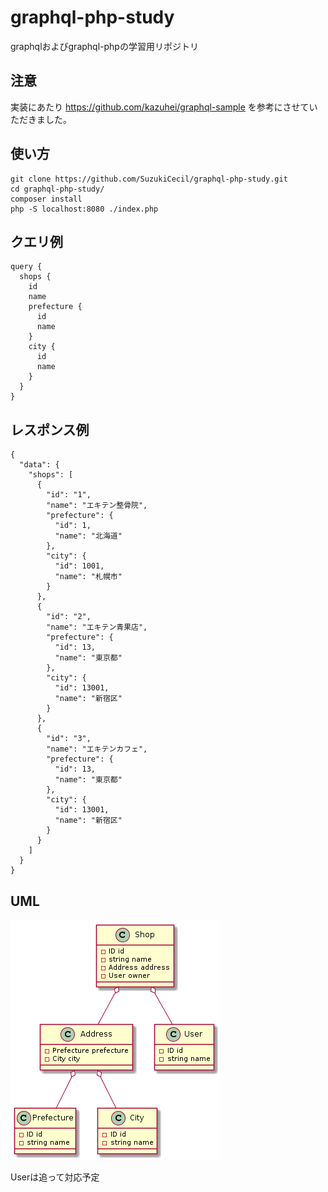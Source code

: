 # graphql-php-study
graphqlおよびgraphql-phpの学習用リポジトリ

## 注意

実装にあたり https://github.com/kazuhei/graphql-sample を参考にさせていただきました。

## 使い方

```
git clone https://github.com/SuzukiCecil/graphql-php-study.git
cd graphql-php-study/
composer install
php -S localhost:8080 ./index.php
```

## クエリ例

```
query {
  shops {
    id
    name
    prefecture {
      id
      name
    }
    city {
      id
      name
    }
  }
}

```

## レスポンス例

```
{
  "data": {
    "shops": [
      {
        "id": "1",
        "name": "エキテン整骨院",
        "prefecture": {
          "id": 1,
          "name": "北海道"
        },
        "city": {
          "id": 1001,
          "name": "札幌市"
        }
      },
      {
        "id": "2",
        "name": "エキテン青果店",
        "prefecture": {
          "id": 13,
          "name": "東京都"
        },
        "city": {
          "id": 13001,
          "name": "新宿区"
        }
      },
      {
        "id": "3",
        "name": "エキテンカフェ",
        "prefecture": {
          "id": 13,
          "name": "東京都"
        },
        "city": {
          "id": 13001,
          "name": "新宿区"
        }
      }
    ]
  }
}
```

## UML
![UML](./doc/uml.png)

Userは追って対応予定
